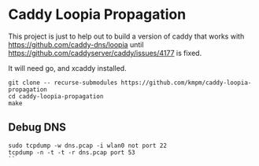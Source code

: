 Caddy Loopia Propagation
========================

This project is just to help out to build a version of caddy
that works with https://github.com/caddy-dns/loopia until
https://github.com/caddyserver/caddy/issues/4177 is fixed.

It will need go, and xcaddy installed.


```shell
git clone -- recurse-submodules https://github.com/kmpm/caddy-loopia-propagation
cd caddy-loopia-propagation
make
```


## Debug DNS
```shell
sudo tcpdump -w dns.pcap -i wlan0 not port 22
tcpdump -n -t -t -r dns.pcap port 53
`` 